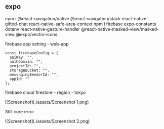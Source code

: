 ## expo

npm i @react-navigation/native @react-navigation/stack react-native-gifted-chat react-native-safe-area-context
npm i firebase expo-constants dotenv react-native-gesture-handler @react-native-masked-view/masked-view @expo/vector-icons

firebase app setting - web-app

```
const firebaseConfig = {
  apiKey: "",
  authDomain: "",
  projectId: "",
  storageBucket: "",
  messagingSenderId: "",
  appId: ""
};
```

firebase cloud firestore - region - tokyo

![Screenshot](./assets/Screenshot 1.png)

Still core error


![Screenshot](./assets/Screenshot 2.png)
